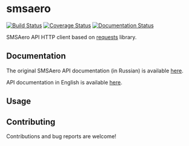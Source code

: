 # smsaero

[![Build Status](https://travis-ci.org/sheregeda/smsaero.svg?branch=master)](https://travis-ci.org/sheregeda/smsaero) [![Coverage Status](https://coveralls.io/repos/github/sheregeda/smsaero/badge.svg?branch=master)](https://coveralls.io/github/sheregeda/smsaero?branch=master) [![Documentation Status](https://readthedocs.org/projects/smsaero/badge/?version=latest)](http://smsaero.readthedocs.org/en/latest/?badge=latest)

SMSAero API HTTP client based on [requests](http://docs.python-requests.org/en/master/) library.

## Documentation

The original SMSAero API documentation (in Russian) is available [here](http://smsaero.ru/api/description).

API documentation in English is available [here](http://smsaero.readthedocs.org/en/latest/?badge=latest).

## Usage

## Contributing

Contributions and bug reports are welcome!

